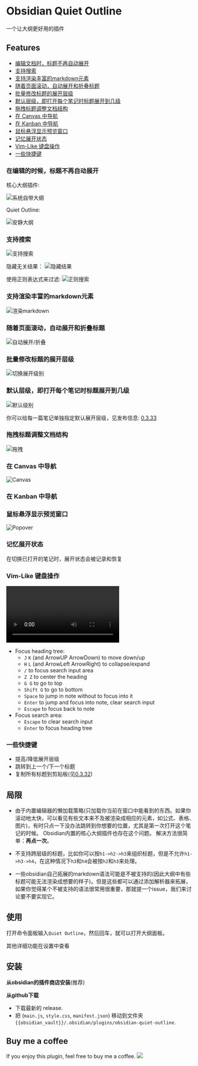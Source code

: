 # Obsidian Quiet Outline

一个让大纲更好用的插件

## Features
+ [编辑文档时，标题不再自动展开](#在编辑的时候标题不再自动展开)
+ [支持搜索](#支持搜索)
+ [支持渲染丰富的markdown元素](#支持渲染丰富的markdown元素)
+ [随着页面滚动，自动展开和折叠标题](#随着页面滚动自动展开和折叠标题)
+ [批量修改标题的展开层级](#批量修改标题的展开层级)
+ [默认层级，即打开每个笔记时标题展开到几级](#默认层级即打开每个笔记时标题展开到几级)
+ [拖拽标题调整文档结构](#拖拽标题调整文档结构)
+ [在 Canvas 中导航](#在-canvas-中导航)
+ [在 Kanban 中导航](#在-kanban-中导航)
+ [鼠标悬浮显示预览窗口](#鼠标悬浮显示预览窗口)
+ [记忆展开状态](#记忆展开状态)
+ [Vim-Like 键盘操作](#vim-like-键盘操作)
+ [一些快捷键](#一些快捷键)


### 在编辑的时候，标题不再自动展开

核心大纲插件: 

![系统自带大纲](https://raw.githubusercontent.com/guopenghui/obsidian-quiet-outline/master/public/notquiet.gif)

Quiet Outline: 

![安静大纲](https://raw.githubusercontent.com/guopenghui/obsidian-quiet-outline/master/public/quiet.gif)


### 支持搜索

![支持搜索](https://raw.githubusercontent.com/guopenghui/obsidian-quiet-outline/master/public/search.gif)

隐藏无关结果：
![隐藏结果](https://raw.githubusercontent.com/guopenghui/obsidian-quiet-outline/master/public/hide_irrelevant.gif)

使用正则表达式来过滤:
![正则搜索](https://raw.githubusercontent.com/guopenghui/obsidian-quiet-outline/master/public/regex_search.gif)


### 支持渲染丰富的markdown元素

![渲染markdown](https://raw.githubusercontent.com/guopenghui/obsidian-quiet-outline/master/public/markdown.gif)

### 随着页面滚动，自动展开和折叠标题

![自动展开/折叠](https://raw.githubusercontent.com/guopenghui/obsidian-quiet-outline/master/public/auto_expand.gif)

### 批量修改标题的展开层级

![切换展开级别](https://raw.githubusercontent.com/guopenghui/obsidian-quiet-outline/master/public/switch.gif)


### 默认层级，即打开每个笔记时标题展开到几级
![默认级别](https://raw.githubusercontent.com/guopenghui/obsidian-quiet-outline/master/public/default-level.gif)

你可以给每一篇笔记单独指定默认展开层级，见发布信息: [0.3.33](https://github.com/guopenghui/obsidian-quiet-outline/releases/tag/0.3.33) 

### 拖拽标题调整文档结构 
![拖拽](https://raw.githubusercontent.com/guopenghui/obsidian-quiet-outline/master/public/drag.gif)


### 在 Canvas 中导航
![Canvas](https://raw.githubusercontent.com/guopenghui/obsidian-quiet-outline/master/public/nav_in_canvas.gif)

### 在 Kanban 中导航

### 鼠标悬浮显示预览窗口
![Popover](https://raw.githubusercontent.com/guopenghui/obsidian-quiet-outline/master/public/popover.gif)


### 记忆展开状态
在切换已打开的笔记时，展开状态会被记录和恢复

### Vim-Like 键盘操作
![Vim Like](https://raw.githubusercontent.com/guopenghui/obsidian-quiet-outline/master/public/vim_like.mp4)

+ Focus heading tree:
    + `J` `K` (and ArrowUP ArrowDown) to move down/up
    + `H` `L` (and ArrowLeft ArrowRight) to collapse/expand 
    + `/` to focus search input area
    + `Z Z` to center the heading
    + `G G` to go to top
    + `Shift G` to go to bottom
    + `Space` to jump in note without to focus into it
    + `Enter` to jump and focus into note, clear search input 
    + `Escape` to focus back to note
+ Focus search area:
    + `Escape` to clear search input
    + `Enter` to focus heading tree

### 一些快捷键
+ 提高/降低展开层级
+ 跳转到上一个/下一个标题
+ 复制所有标题到剪贴板(见[0.3.32](https://github.com/guopenghui/obsidian-quiet-outline/releases/tag/0.3.32))

## 局限
+ 由于内置编辑器的懒加载策略(只加载你当前在窗口中能看到的东西。如果你滚动地太快，可以看见有些文本来不及被渲染成相应的元素，如公式、表格、图片)，有时只点一下没办法跳转到你想要的位置，尤其是第一次打开这个笔记的时候。 Obsidian内置的核心大纲插件也存在这个问题。  解决方法很简单：**再点一次**。

+ 不支持跨层级的标题，比如你可以按`h1->h2->h3`来组织标题，但是不允许`h1->h3->h4`，在这种情况下`h3`和`h4`会被按`h2`和`h3`来处理。

+ 一些obsidian自己拓展的markdown语法可能是不被支持的(因此大纲中有些标题可能无法渲染成想要的样子)。但是这些都可以通过添加解析器来拓展，如果你觉得某个不被支持的语法很常用很重要，那就提一个issue，我们来讨论要不要实现它。



## 使用

打开命令面板输入`Quiet Outline`，然后回车，就可以打开大纲面板。

其他详细功能在设置中查看




## 安装

**从obsidian的插件商店安装**(推荐)

**从github下载**
   + 下载最新的 release. 
   + 把 (`main.js`, `style.css`, `manifest.json`) 移动到文件夹 `{{obsidian_vault}}/.obsidian/plugins/obsidian-quiet-outline`.


## Buy me a coffee
If you enjoy this plugin, feel free to buy me a coffee.
<a href="https://www.buymeacoffee.com/thtree"><img src="https://img.buymeacoffee.com/button-api/?text=Buy me a coffee&emoji=&slug=thtree&button_colour=40DCA5&font_colour=ffffff&font_family=Cookie&outline_colour=000000&coffee_colour=FFDD00" /></a>
